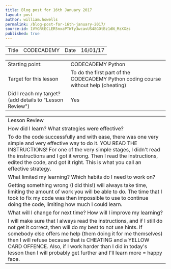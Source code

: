 ```yaml
---
title: Blog post for 16th January 2017
layout: post
author: william.howells
permalink: /blog-post-for-16th-january-2017/
source-id: 1VYGRtECLER5nxaPTWfy3wcavUS48GOtBz1dN_MzXXzs
published: true
---
```

<table>
  <tr>
    <td>Title</td>
    <td>CODECADEMY</td>
    <td>Date</td>
    <td>16/01/17</td>
  </tr>
</table>


<table>
  <tr>
    <td>
Starting point:</td>
    <td>
CODECADEMY Python</td>
  </tr>
  <tr>
    <td>
Target for this lesson</td>
    <td>
To do the first part of the CODECADEMY Python coding course without help (cheating)</td>
  </tr>
  <tr>
    <td>
Did I reach my target? 
(add details to "Lesson Review")</td>
    <td> 
Yes</td>
  </tr>
</table>


<table>
  <tr>
    <td>
Lesson Review</td>
  </tr>
  <tr>
    <td>
How did I learn?   What strategies were effective?</td>
  </tr>
  <tr>
    <td>
To do the code successfully and with ease, there was one very simple and very effective way to do it.  YOU READ THE INSTRUCTIONS!  For one of the very simple stages, I didn't read the instructions and I got it wrong.  Then I read the instructions, edited the code, and got it right.  This is what you call an effective strategy.</td>
  </tr>
  <tr>
    <td>What limited my learning?   Which habits do I need to work on?</td>
  </tr>
  <tr>
    <td>
Getting something wrong (I did this!) will always take time, limiting the amount of work you will be able to do.  The time that I took to fix my code was then impossible to use to continue doing the code, limiting how much I could learn.
</td>
  </tr>
  <tr>
    <td>
What will I change for next time?   How will I improve my learning?</td>
  </tr>
  <tr>
    <td>
I will make sure that I always read the instructions, and if I still do not get it correct, then will do my best to not use hints.  If somebody else offers me help (them doing it for me themselves) then I will refuse because that is CHEATING and a YELLOW CARD OFFENCE.  Also, if I work harder than I did in today's lesson then I will probably get further and I'll learn more = happy face.
</td>
  </tr>
</table>


